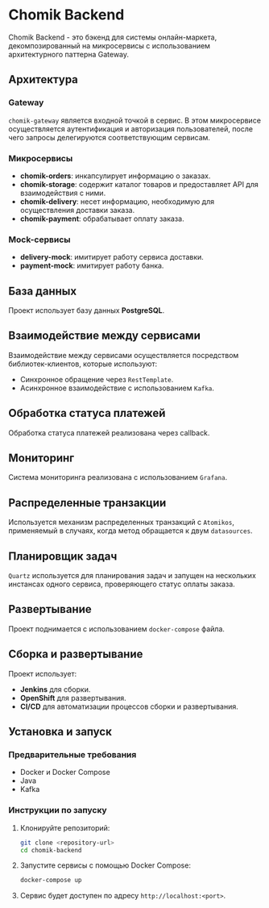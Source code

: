 # Chomik Backend

Chomik Backend - это бэкенд для системы онлайн-маркета, декомпозированный на микросервисы с использованием архитектурного паттерна Gateway.

## Архитектура

### Gateway
`chomik-gateway` является входной точкой в сервис. В этом микросервисе осуществляется аутентификация и авторизация пользователей, после чего запросы делегируются соответствующим сервисам.

### Микросервисы
- **chomik-orders**: инкапсулирует информацию о заказах.
- **chomik-storage**: содержит каталог товаров и предоставляет API для взаимодействия с ними.
- **chomik-delivery**: несет информацию, необходимую для осуществления доставки заказа.
- **chomik-payment**: обрабатывает оплату заказа.

### Mock-сервисы
- **delivery-mock**: имитирует работу сервиса доставки.
- **payment-mock**: имитирует работу банка.

## База данных
Проект использует базу данных **PostgreSQL**.

## Взаимодействие между сервисами
Взаимодействие между сервисами осуществляется посредством библиотек-клиентов, которые используют:
- Синхронное обращение через `RestTemplate`.
- Асинхронное взаимодействие с использованием `Kafka`.

## Обработка статуса платежей
Обработка статуса платежей реализована через callback.

## Мониторинг
Система мониторинга реализована с использованием `Grafana`.

## Распределенные транзакции
Используется механизм распределенных транзакций с `Atomikos`, применяемый в случаях, когда метод обращается к двум `datasources`.

## Планировщик задач
`Quartz` используется для планирования задач и запущен на нескольких инстансах одного сервиса, проверяющего статус оплаты заказа.

## Развертывание
Проект поднимается с использованием `docker-compose` файла.

## Сборка и развертывание
Проект использует:
- **Jenkins** для сборки.
- **OpenShift** для развертывания.
- **CI/CD** для автоматизации процессов сборки и развертывания.

## Установка и запуск

### Предварительные требования
- Docker и Docker Compose
- Java
- Kafka

### Инструкции по запуску
1. Клонируйте репозиторий:
    ```sh
    git clone <repository-url>
    cd chomik-backend
    ```

2. Запустите сервисы с помощью Docker Compose:
    ```sh
    docker-compose up
    ```

3. Сервис будет доступен по адресу `http://localhost:<port>`.
